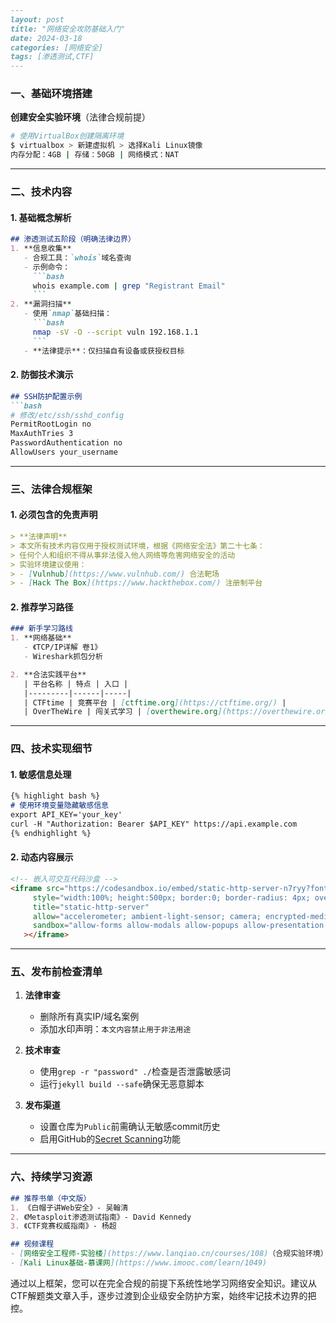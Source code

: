 ```markdown
---
layout: post
title: "网络安全攻防基础入门"
date: 2024-03-18 
categories: [网络安全]
tags: [渗透测试,CTF]
---
```
### 一、基础环境搭建
**创建安全实验环境**（法律合规前提）
```bash
# 使用VirtualBox创建隔离环境
$ virtualbox > 新建虚拟机 > 选择Kali Linux镜像
内存分配：4GB | 存储：50GB | 网络模式：NAT
```
---

### 二、技术内容
#### 1. 基础概念解析
```markdown
## 渗透测试五阶段（明确法律边界）
1. **信息收集**  
   - 合规工具：`whois`域名查询  
   - 示例命令：
     ```bash
     whois example.com | grep "Registrant Email"
     ```
2. **漏洞扫描**  
   - 使用`nmap`基础扫描：
     ```bash
     nmap -sV -O --script vuln 192.168.1.1
     ```
   - **法律提示**：仅扫描自有设备或获授权目标
```

#### 2. 防御技术演示
```markdown
## SSH防护配置示例
```bash
# 修改/etc/ssh/sshd_config
PermitRootLogin no
MaxAuthTries 3
PasswordAuthentication no
AllowUsers your_username
```

---

### 三、法律合规框架
#### 1. 必须包含的免责声明
```markdown
> **法律声明**  
> 本文所有技术内容仅用于授权测试环境，根据《网络安全法》第二十七条：  
> 任何个人和组织不得从事非法侵入他人网络等危害网络安全的活动  
> 实验环境建议使用：
> - [Vulnhub](https://www.vulnhub.com/) 合法靶场
> - [Hack The Box](https://www.hackthebox.com/) 注册制平台
```

#### 2. 推荐学习路径
```markdown
### 新手学习路线
1. **网络基础**  
   - 《TCP/IP详解 卷1》  
   - Wireshark抓包分析

2. **合法实践平台**  
   | 平台名称 | 特点 | 入口 |
   |---------|------|-----|
   | CTFtime | 竞赛平台 | [ctftime.org](https://ctftime.org/) |
   | OverTheWire | 闯关式学习 | [overthewire.org](https://overthewire.org/) |
```

---

### 四、技术实现细节
#### 1. 敏感信息处理
```markdown
{% highlight bash %}
# 使用环境变量隐藏敏感信息
export API_KEY='your_key'
curl -H "Authorization: Bearer $API_KEY" https://api.example.com
{% endhighlight %}
```

#### 2. 动态内容展示
```html
<!-- 嵌入可交互代码沙盒 -->
<iframe src="https://codesandbox.io/embed/static-http-server-n7ryy?fontsize=14&hidenavigation=1&theme=dark"
     style="width:100%; height:500px; border:0; border-radius: 4px; overflow:hidden;"
     title="static-http-server"
     allow="accelerometer; ambient-light-sensor; camera; encrypted-media; geolocation; gyroscope; hid; microphone; midi; payment; usb; vr; xr-spatial-tracking"
     sandbox="allow-forms allow-modals allow-popups allow-presentation allow-same-origin allow-scripts"
   ></iframe>
```

---

### 五、发布前检查清单
1. **法律审查**  
   - 删除所有真实IP/域名案例  
   - 添加水印声明：`本文内容禁止用于非法用途`

2. **技术审查**  
   - 使用`grep -r "password" ./`检查是否泄露敏感词  
   - 运行`jekyll build --safe`确保无恶意脚本

3. **发布渠道**  
   - 设置仓库为`Public`前需确认无敏感commit历史  
   - 启用GitHub的[Secret Scanning](https://docs.github.com/en/code-security/secret-scanning)功能

---

### 六、持续学习资源
```markdown
## 推荐书单（中文版）
1. 《白帽子讲Web安全》- 吴翰清
2. 《Metasploit渗透测试指南》- David Kennedy
3. 《CTF竞赛权威指南》- 杨超

## 视频课程
- [网络安全工程师-实验楼](https://www.lanqiao.cn/courses/108)（合规实验环境）
- [Kali Linux基础-慕课网](https://www.imooc.com/learn/1049)
```

通过以上框架，您可以在完全合规的前提下系统性地学习网络安全知识。建议从CTF解题类文章入手，逐步过渡到企业级安全防护方案，始终牢记技术边界的把控。
